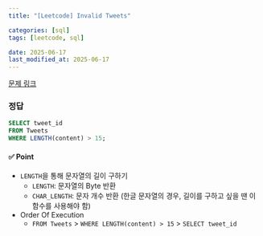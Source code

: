 ```yaml
---
title: "[Leetcode] Invalid Tweets"

categories: [sql]
tags: [leetcode, sql]

date: 2025-06-17
last_modified_at: 2025-06-17
---
```

[문제 링크](https://leetcode.com/problems/invalid-tweets/description/?envType=study-plan-v2&envId=top-sql-50)

### 정답
```sql
SELECT tweet_id
FROM Tweets
WHERE LENGTH(content) > 15;
```

#### ✅ Point
- `LENGTH`을 통해  문자열의 길이 구하기
    - `LENGTH`: 문자열의 Byte 반환
    - `CHAR_LENGTH`: 문자 개수 반환 (한글 문자열의 경우, 길이를 구하고 싶을 땐 이 함수를 사용해야 함)
- Order Of Execution
    - `FROM Tweets` > `WHERE LENGTH(content) > 15` > `SELECT tweet_id`
